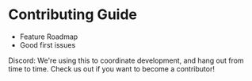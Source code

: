 # Contributing Guide

* Feature Roadmap
* Good first issues

Discord: We're using this to coordinate development, and hang out from time to time. Check us out if you want to become a contributor!
